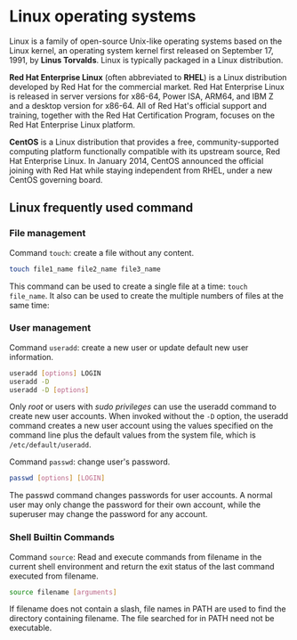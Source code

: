# Linux operating systems
Linux is a family of open-source Unix-like operating systems based on the Linux kernel, an operating system kernel first released on September 17, 1991, by **Linus Torvalds**.
Linux is typically packaged in a Linux distribution.

**Red Hat Enterprise Linux** (often abbreviated to **RHEL**) is a Linux distribution developed by Red Hat for the commercial market.
Red Hat Enterprise Linux is released in server versions for x86-64, Power ISA, ARM64, and IBM Z and a desktop version for x86-64.
All of Red Hat's official support and training, together with the Red Hat Certification Program, focuses on the Red Hat Enterprise Linux platform.

**CentOS** is a Linux distribution that provides a free, community-supported computing platform functionally compatible with its upstream source, Red Hat Enterprise Linux.
In January 2014, CentOS announced the official joining with Red Hat while staying independent from RHEL, under a new CentOS governing board.

## Linux frequently used command

### File management

Command `touch`: create a file without any content.

```bash
touch file1_name file2_name file3_name 
```

This command can be used to create a single file at a time: `touch file_name`.
It also can be used to create the multiple numbers of files at the same time:

### User management

Command `useradd`: create a new user or update default new user information.

```bash
useradd [options] LOGIN
useradd -D
useradd -D [options]
```

Only *root* or users with *sudo privileges* can use the useradd command to create new user accounts.
When invoked without the `-D` option, the useradd command creates a new user account using the values specified on the command line plus the default values from the system file, which is `/etc/default/useradd`.

Command `passwd`: change user's password.

```bash
passwd [options] [LOGIN]
```

The passwd command changes passwords for user accounts. A normal user may only change the password for their own account, while the superuser may change the password for any account.

### Shell Builtin Commands

Command `source`: Read and execute commands from filename in the current shell environment and return the exit status of the last command executed from filename.

```bash
source filename [arguments]
```

If filename does not contain a slash, file names in PATH are used to find the directory containing filename.
The file searched for in PATH need not be executable.

